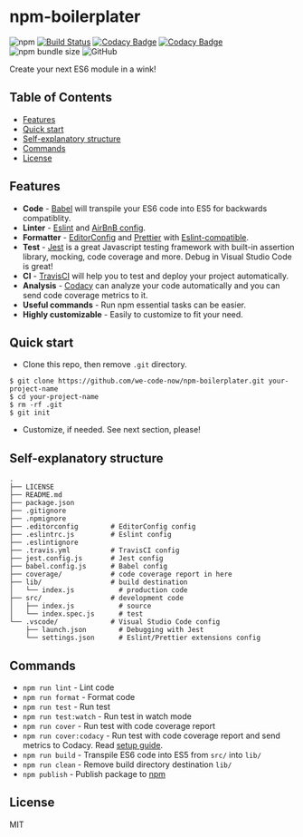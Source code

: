 # npm-boilerplater

![npm](https://img.shields.io/npm/v/npm-boilerplater) [![Build Status](https://travis-ci.org/we-code-now/npm-boilerplater.svg?branch=master)](https://travis-ci.org/we-code-now/npm-boilerplater) [![Codacy Badge](https://api.codacy.com/project/badge/Grade/c67890a8255a46d9a65e7bb158b6dd7d)](https://www.codacy.com/app/StevenTea/npm-boilerplater?utm_source=github.com&utm_medium=referral&utm_content=we-code-now/npm-boilerplater&utm_campaign=Badge_Grade) [![Codacy Badge](https://api.codacy.com/project/badge/Coverage/c67890a8255a46d9a65e7bb158b6dd7d)](https://www.codacy.com/app/StevenTea/npm-boilerplater?utm_source=github.com&utm_medium=referral&utm_content=we-code-now/npm-boilerplater&utm_campaign=Badge_Coverage) ![npm bundle size](https://img.shields.io/bundlephobia/minzip/npm-boilerplater) ![GitHub](https://img.shields.io/github/license/we-code-now/npm-boilerplater)

Create your next ES6 module in a wink!

## Table of Contents

- [Features](#features)
- [Quick start](#quick-start)
- [Self-explanatory structure](#self-explanatory-structure)
- [Commands](#commands)
- [License](#license)

## Features

- **Code** - [Babel](https://babeljs.io/) will transpile your ES6 code into ES5 for backwards compatiblity.
- **Linter** - [Eslint](https://eslint.org/) and [AirBnB config](https://www.npmjs.com/package/eslint-config-airbnb).
- **Formatter** - [EditorConfig](https://editorconfig.org/) and [Prettier](https://prettier.io/) with [Eslint-compatible](https://github.com/prettier/prettier-eslint-cli).
- **Test** - [Jest](https://jestjs.io/) is a great Javascript testing framework with built-in assertion library, mocking, code coverage and more. Debug in Visual Studio Code is great!
- **CI** - [TravisCI](https://travis-ci.org/) will help you to test and deploy your project automatically.
- **Analysis** - [Codacy](https://www.codacy.com/) can analyze your code automatically and you can send code coverage metrics to it.
- **Useful commands** - Run npm essential tasks can be easier.
- **Highly customizable** - Easily to customize to fit your need.

## Quick start

- Clone this repo, then remove `.git` directory.

```
$ git clone https://github.com/we-code-now/npm-boilerplater.git your-project-name
$ cd your-project-name
$ rm -rf .git
$ git init
```

- Customize, if needed. See next section, please!

## Self-explanatory structure

```
.
├── LICENSE
├── README.md
├── package.json
├── .gitignore
├── .npmignore
├── .editorconfig        # EditorConfig config
├── .eslintrc.js         # Eslint config
├── .eslintignore
├── .travis.yml          # TravisCI config
├── jest.config.js       # Jest config
├── babel.config.js      # Babel config
├── coverage/            # code coverage report in here
├── lib/                 # build destination
│   └── index.js           # production code
├── src/                 # development code
│   ├── index.js           # source
│   └── index.spec.js      # test
└── .vscode/             # Visual Studio Code config
    ├── launch.json        # Debugging with Jest
    └── settings.json      # Eslint/Prettier extensions config
```

## Commands

- `npm run lint` - Lint code
- `npm run format` - Format code
- `npm run test` - Run test
- `npm run test:watch` - Run test in watch mode
- `npm run cover` - Run test with code coverage report
- `npm run cover:codacy` - Run test with code coverage report and send metrics to Codacy. Read [setup guide](https://support.codacy.com/hc/en-us/articles/207279819-Coverage).
- `npm run build` - Transpile ES6 code into ES5 from `src/` into `lib/`
- `npm run clean` - Remove build directory destination `lib/`
- `npm publish` - Publish package to [npm](https://www.npmjs.com/)

## License

MIT
